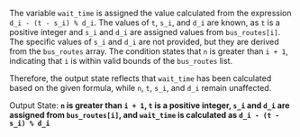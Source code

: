 The variable `wait_time` is assigned the value calculated from the expression `d_i - (t - s_i) % d_i`. The values of `t`, `s_i`, and `d_i` are known, as `t` is a positive integer and `s_i` and `d_i` are assigned values from `bus_routes[i]`. The specific values of `s_i` and `d_i` are not provided, but they are derived from the `bus_routes` array. The condition states that `n` is greater than `i + 1`, indicating that `i` is within valid bounds of the `bus_routes` list.

Therefore, the output state reflects that `wait_time` has been calculated based on the given formula, while `n`, `t`, `s_i`, and `d_i` remain unaffected.

Output State: **`n` is greater than `i + 1`, `t` is a positive integer, `s_i` and `d_i` are assigned from `bus_routes[i]`, and `wait_time` is calculated as `d_i - (t - s_i) % d_i`**